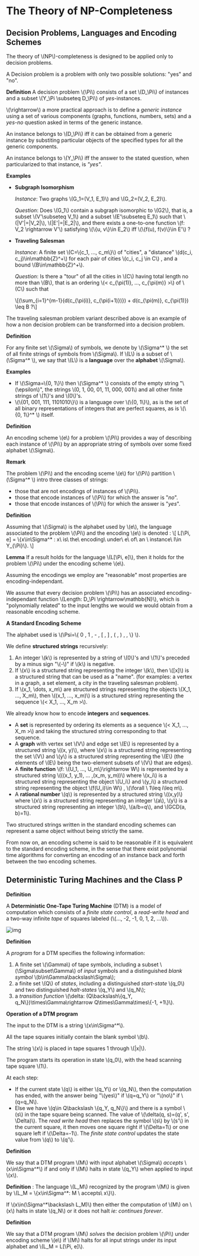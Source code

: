 # The Theory of NP-Completeness

## Decision Problems, Languages and Encoding Schemes

The theory of \\(NP\\)-completeness is designed to be applied only to decision
problems.

A Decision problem is a problem with only two possible solutions: "yes" and "no".

**Definition**
A decision problem \\(\Pi\\) consists of a set \\(D_\Pi\\) of instances and a 
subset \\(Y_\Pi \subseteq D_\Pi\\) of *yes*-instances.

\\(\rightarrow\\) a more practical approach is to define a *generic instance* 
using a set of various components (graphs, functions, numbers, sets) and a 
*yes-no* question asked in terms of the generic instance.

An instance belongs to \\(D_\Pi\\) iff it can be obtained from a generic instance
by substiting particular objects of the specified types for all
the generic components.

An instance belongs to \\(Y_\Pi\\) iff the answer to the stated question,
when particularized to that instance, is *"yes"*.

**Examples**

- **Subgraph Isomorphism**

    *Instance*: Two graphs \\(G_1=(V_1, E_1)\\) and \\(G_2=(V_2, E_2)\\).

    *Question*: Does \\(G_1\\) contain a subgraph isomorphic to \\(G2\\), that is, 
    a subset \\(V'\subseteq V_1\\) and a subset \\(E'\subseteq E_1\\) such that
    \\(|V'|=|V_2|\\), \\(|E'|=|E_2|\\), and there exists a one-to-one function
    \\(f: V_2 \rightarrow V'\\) satisfying \\(\\{u, v\\}\in E_2\\) iff 
    \\(\\{f(u), f(v)\\}\in E'\\) ?

- **Traveling Salesman**

    *Instance*: A finite set \\(C=\\{c_1, ..., c_m\\}\\) of "cities", a "distance"
    \\(d(c_i, c_j)\in\mathbb{Z}^+\\) for each pair of cities \\(c_i, c_j \in C\\)
    , and a bound \\(B\in\mathbb{Z}^+\\).

    *Question*: Is there a "tour" of all the cities in \\(C\\) having total
    length no more than \\(B\\), that is an ordering 
    \\(< c_{\pi(1)}, ..., c_{\pi(m)} >\\) of \\(C\\) such that

    \\[(\sum_{i=1}^{m-1}{d(c_{\pi(i)}, c_{\pi(i+1)})}) + d(c_{\pi(m)}, c_{\pi(1)}) \leq B ?\\]

The traveling salesman problem variant described above is an example of how 
a non decision problem can be transformed into a decision problem.

**Definition**

For any finite set \\(\Sigma\\) of symbols, we denote by \\(\Sigma^* \\) the set
of all finite strings of symbols from \\(\Sigma\\). If \\(L\\) is a subset
of \\(\Sigma^* \\), we say that \\(L\\) is a **language** over the **alphabet** 
\\(\Sigma\\).


**Examples**
- If \\(\Sigma=\\{0, 1\\}\\) then \\(\Sigma^* \\) consists of the empty string 
  "\\(\epsilon\\)", the strings \\(0, 1, 00, 01, 11, 000, 001\\) and all other
  finite strings of \\(1\\)'s and \\(0\\)'s.
- \\(\\{01, 001, 111, 1101010\\}\\) is a language over \\(\\{0, 1\\}\\), as is 
  the set of all binary representations of integers that are perfect squares,
  as is \\(\\{0, 1\\}^* \\) itself.


**Definition**

An encoding scheme \\(e\\) for a problem \\(\Pi\\) provides a way of describing
each instance of \\(\Pi\\) by an appropriate string of symbols over some fixed
alphabet \\(\Sigma\\). 

**Remark**

The problem \\(\Pi\\) and the encoding sceme \\(e\\) for \\(\Pi\\) partition
\\(\Sigma^* \\) intro three classes of strings: 
- those that are not encodings of instances of \\(\Pi\\).
- those that encode instances of \\(\Pi\\) for which the answer is "*no*".
- those that encode instances of \\(\Pi\\) for which the answer is "*yes*".

**Definition**

Assuming that \\(\Sigma\\) is the alphabet used by \\(e\\),
the language associated to the problem \\(\Pi\\) and the encoding \\(e\\) is 
denoted :
\\[
    L[\Pi, e] = \\{x\in\Sigma^* :  x\\
    is\\ the\\ encoding\\ under\\ e\\ of\\ an \\ instance\\ I\in Y_{\Pi}\\}.
\\]

**Lemma**
If a result holds for the language \\(L[\Pi, e]\\), then it holds for the 
problem \\(\Pi\\) under the encoding scheme \\(e\\).

Assuming the encodings we employ are "reasonable" most properties are 
encoding-independant.

We assume that every decision problem \\(\Pi\\) has an associated 
encoding-independant function \\(Length: D_\Pi \rightarrow\mathbb{N}\\),
which is "polynomially related" to the input lengths we would we would obtain 
from a reasonable encoding scheme.

**A Standard Encoding Scheme**

The alphabet used is \\(\Psi=\\{ 0 , 1 , - , [ , ] , ( , ) , , \\} \\).

We define **structured strings** recursively:
1. An integer \\(k\\) is represented by a string of \\(0\\)'s and \\(1\\)'s
   preceded by a minus sign "\\(-\\)" if \\(k\\) is negative.
2. If \\(x\\) is a structured string representing the integer \\(k\\), then 
   \\([x]\\) is a structured string that can be used as a "name". (for examples:
   a vertex in a graph, a set element, a city in the traveling salesman problem).
3. If \\(x_1, \dots, x_m\\) are structured strings representing the objects 
   \\(X_1, ..., X_m\\), then \\((x_1, ..., x_m)\\) is a structured string
   representing the sequence \\(< X_1, ..., X_m >\\).

We already know how to encode **integers** and **sequences**.

- A **set** is represented by ordering its elements as a sequence 
  \\(< X_1, ..., X_m >\\) and taking the structured string corresponding
  to that sequence.
- A **graph** with vertex set \\(V\\) and edge set \\(E\\) is represented by a 
  structured string \\((x, y)\\), where \\(x\\) is a structured string 
  representing the set \\(V\\) and \\(y\\) is a structured string representing
  the \\(E\\) (the elements of \\(E\\) being the two-element subsets of \\(V\\)
  that are edges).
- A **finite function**  \\(f: \\{U_1, ..., U_m\\}\rightarrow W\\) is
  represented by a structured string \\(((x_1, y_1), ... ,(x_m, y_m))\\) where
  \\(x_i\\) is a structured string representing the object \\(U_i\\)
  and \\(y_i\\) a structured string representing the object \\(f(U_i)\in W\\)
   , \\(\forall \\ 1\leq i\leq m\\).
- A **rational number** \\(q\\) is represented by a structured string
  \\((x,y)\\) where \\(x\\) is a structured string representing an integer 
  \\(a\\), \\(y\\) is a structured string representing an integer \\(b\\), 
  \\(a/b=q\\), and \\(GCD(a, b)=1\\).

Two structured strings written in the standard encoding schemes can represent
a same object without being strictly the same.

From now on, an encoding scheme is said to be reasonable if it is equivalent 
to the standard encoding scheme, in the sense that there exist polynomial time
algorithms for converting an encoding of an instance back and forth between 
the two encoding schemes.

## Deterministic Turing Machines and the Class P

**Definition**

A **Deterministic One-Tape Turing Machine** (DTM) is a model of computation
which consists of a *finite state control*, a *read-write head* and a two-way 
infinite *tape* of squares labeled (\\(..., -2, -1, 0, 1, 2, ...\\)).

![img](https://www.tutorialspoint.com/design_and_analysis_of_algorithms/images/deterministic_turing_machine.jpg)

**Definition**

A *program* for a DTM specifies the following information:

1. A finite set \\(\Gamma\\) of tape symbols, including a subset
   \\(\Sigma\subset\Gamma\\) of *input* symbols and a distinguished
   *blank symbol* \\(b\in\Gamma\backslash\Sigma\\);
2. a finite set \\(Q\\) of *states*, including a distinguished *start-state*
   \\(q_0\\) and two distinguished *halt-states* \\(q_Y\\) and \\(q_N\\);
3. a *transition function*
   \\(\delta: (Q\backslash\\{q_Y, q_N\\})\times\Gamma\rightarrow
   Q\times\Gamma\times\\{-1, +1\\}\\).

**Operation of a DTM program**

The input to the DTM is a string \\(x\in\Sigma^*\\).

All the tape squares initially contain the blank symbol \\(b\\).

The string \\(x\\) is placed in tape squares 1 through \\(|x|\\).

The program starts its operation in state \\(q_0\\), with the head scanning tape
square \\(1\\).

At each step:
- If the current state \\(q\\) is either \\(q_Y\\) or \\(q_N\\), then the 
  computation has ended, with the answer being "\\(yes\\)" if \\(q=q_Y\\)
  or "\\(no\\)" if \\(q=q_N\\).
- Else we have \\(q\in Q\backslash \\{q_Y, q_N\\}\\) and there is a symbol
  \\(s\\) in the tape square being scanned. The value of 
  \\(\delta(q, s)=(q', s', \Delta)\\). The *read write head* then replaces 
  the symbol \\(s\\) by \\(s'\\) in the current square, it then moves one square
  right if \\(\Delta=1\\) or one square left if \\(\Delta=-1\\). The
  *finite state control* updates the state value from \\(q\\) to \\(q'\\).

**Definition**

We say that a DTM program \\(M\\) with input alphabet \\(\Sigma\\) *accepts*
\\(x\in\Sigma^*\\) if and only if \\(M\\) halts in state \\(q_Y\\) when applied
to input \\(x\\).

**Definition**
: The language \\(L_M\\) recognized by the program \\(M\\) is given by
\\(L_M = \\{x\in\Sigma^*: M \\ accepts\\ x\\}\\).

If \\(x\in(\Sigma^*\backslash L_M)\\) then either the computation of \\(M\\) on
\\(x\\) halts in state \\(q_N\\) or it does not halt *ie: continues forever*.

**Definition**

We say that a DTM program \\(M\\) *solves* the decision problem \\(\Pi\\) under
encoding scheme \\(e\\) if \\(M\\) halts for all input strings under its input
alphabet and \\(L_M = L[\Pi, e]\\).